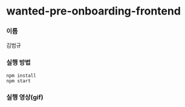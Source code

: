 # wanted-pre-onboarding-frontend


### 이름
김범규

### 실행 방법
```
npm install
npm start
```

### 실행 영상(gif)

